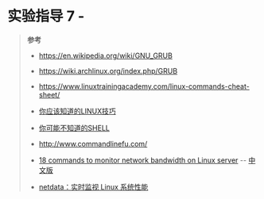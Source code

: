 # 实验指导 7 -

>**参考**
>
>* https://en.wikipedia.org/wiki/GNU_GRUB
>* https://wiki.archlinux.org/index.php/GRUB
>
>* https://www.linuxtrainingacademy.com/linux-commands-cheat-sheet/
>* [你应该知道的LINUX技巧](http://coolshell.cn/articles/8883.html)
>* [你可能不知道的SHELL](http://coolshell.cn/articles/8619.html)
>* http://www.commandlinefu.com/
>* [18 commands to monitor network bandwidth on Linux server](http://www.binarytides.com/linux-commands-monitor-network/) -- [中文版](http://os.51cto.com/art/201404/435279.htm)
>* [netdata：实时监视 Linux 系统性能](https://linuxtoy.org/archives/netdata.html)
